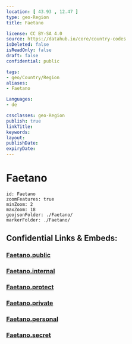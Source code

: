 ```yaml
---
location: [ 43.93 , 12.47 ] 
type: geo-Region
title: Faetano

license: CC BY-SA 4.0
source: https://datahub.io/core/country-codes
isDeleted: false
isReadOnly: false
draft: false
confidential: public

tags:
- geo/Country/Region
aliases:
- Faetano

Languages:
- de

cssclasses: geo-Region
publish: true
linkTitle: 
keywords: 
layout: 
publishDate: 
expiryDate: 
---
```


# Faetano

```leaflet
id: Faetano
zoomFeatures: true 
minZoom: 2 
maxZoom: 18
geojsonFolder: ./Faetano/
markerFolder: ./Faetano/
```


## Confidential Links & Embeds: 

### [Faetano.public](/_public/\Earth\Continent\Europe\Europe~South\San_Marino\Castelli~San_MarinoFaetano.public.md) 

### [Faetano.internal](/_internal/\Earth\Continent\Europe\Europe~South\San_Marino\Castelli~San_MarinoFaetano.internal.md) 

### [Faetano.protect](/_protect/\Earth\Continent\Europe\Europe~South\San_Marino\Castelli~San_MarinoFaetano.protect.md) 

### [Faetano.private](/_private/\Earth\Continent\Europe\Europe~South\San_Marino\Castelli~San_MarinoFaetano.private.md) 

### [Faetano.personal](/_personal/\Earth\Continent\Europe\Europe~South\San_Marino\Castelli~San_MarinoFaetano.personal.md) 

### [Faetano.secret](/_secret/\Earth\Continent\Europe\Europe~South\San_Marino\Castelli~San_MarinoFaetano.secret.md)

